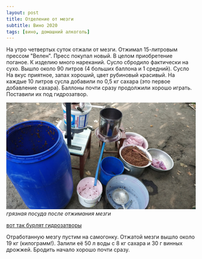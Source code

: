 ```yaml
---
layout: post
title: Отделение от мезги
subtitle: Вино 2020
tags: [вино, домашний алкоголь]
---
```

На утро четвертых суток отжали от мезги. Отжимал 15-литровым прессом "Велен". Пресс покупал новый. В целом приобретение поганое. К изделию много нареканий.
Сусло сбродило фактически на сухо. Вышло около 90 литров (4 больших баллона и 1 средний). Сусло На вкус приятное, запах хороший, цвет рубиновый красивый. На каждые 10 литров сусла добавили по 0,5 кг сахара (это первое добавление сахара). Баллоны почти сразу продолжили хорошо играть. Поставили их под гидрозатвор.

![](/assets/img/alco/02garbage.jpg)
*грязная посуда после отжимания мезги*

[вот так бурлят гидрозатворы][364388d8]

  [364388d8]: https://toleeck.github.io/assets/img/alco/02fermentation.mp4 "многообразие гидрозатворов"

Отработанную мезгу пустим на самогонку.
Отжатой мезги вышло около 19 кг (килограмм!). Залили её 50 л воды с 8 кг сахара и 30 г винных дрожжей. Бродить начало хорошо почти сразу.
